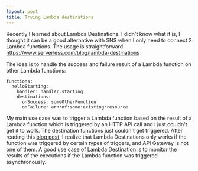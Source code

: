 ```yaml
---
layout: post
title: Trying Lambda destinations
---
```


Recently I learned about Lambda Destinations. I didn't know what it is, I thought it can be a good alternative with SNS when I only need to connect 2 Lambda functions. The usage is straightforward: https://www.serverless.com/blog/lambda-destinations

The idea is to handle the success and failure result of a Lambda function on other Lambda functions:
```
functions:
  helloStarting:
    handler: handler.starting
    destinations:
      onSuccess: someOtherFunction
      onFailure: arn:of:some:existing:resource
```
My main use case was to trigger a Lambda function based on the result of a Lambda function which is triggered by an HTTP API call and I just couldn't get it to work. The destination functions just couldn't get triggered. After reading this [blog post](https://www.trek10.com/blog/lambda-destinations-what-we-learned-the-hard-way), I realize that Lambda Destinations only works if the function was triggered by certain types of triggers, and API Gateway is not one of them. A good use case of Lambda Destination is to monitor the results of the executions if the Lambda function was triggered asynchronously.